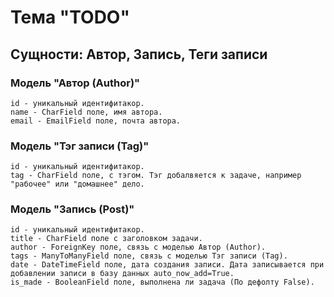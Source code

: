 # Тема "TODO"
## Сущности: Автор, Запись, Теги записи

### Модель "Автор (Author)"
```
id - уникальный идентифитакор.
name - CharField поле, имя автора.
email - EmailField поле, почта автора.
```

### Модель "Тэг записи (Tag)"
```
id - уникальный идентифитакор.
tag - CharField поле, c тэгом. Тэг добалвяется к задаче, например "рабочее" или "домашнее" дело. 
```

### Модель "Запись (Post)"
```
id - уникальный идентифитакор.
title - CharField поле с заголовком задачи.
author - ForeignKey поле, связь с моделью Автор (Author).
tags - ManyToManyField поле, связь с моделью Тэг записи (Tag).
date - DateTimeField поле, дата создания записи. Дата записывается при добавлении записи в базу данных auto_now_add=True.
is_made - BooleanField поле, выполнена ли задача (По дефолту False).
```
